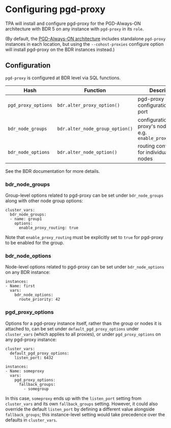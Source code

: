 # Configuring pgd-proxy

TPA will install and configure pgd-proxy for the PGD-Always-ON
architecture with BDR 5 on any instance with `pgd-proxy` in its `role`.

(By default, the [PGD-Always-ON architecture](architecture-PGD-Always-ON.md)
includes standalone `pgd-proxy` instances in each location, but using
the `--cohost-proxies` configure option will install pgd-proxy on the
BDR instances instead.)

## Configuration

`pgd-proxy` is configured at BDR level via SQL functions.

Hash | Function | Description
---- | ---- | ----
`pgd_proxy_options` | `bdr.alter_proxy_option()` | pgd-proxy configuration, e.g. port
`bdr_node_groups` | `bdr.alter_node_group_option()` | configuration for the proxy's node group, e.g. `enable_proxy_routing`
`bdr_node_options` | `bdr.alter_node_option()` | routing configuration for individual BDR nodes

See the BDR documentation for more details.

### bdr_node_groups

Group-level options related to pgd-proxy can be set under
`bdr_node_groups` along with other node group options:

```
cluster_vars:
  bdr_node_groups:
  - name: group1
    options:
      enable_proxy_routing: true
```

Note that `enable_proxy_routing` must be explicitly set to `true` for pgd-proxy to be enabled for the group.

### bdr_node_options

Node-level options related to pgd-proxy can be set under
`bdr_node_options` on any BDR instance:

```
instances:
- Name: first
  vars:
    bdr_node_options:
      route_priority: 42
```

### pgd_proxy_options

Options for a pgd-proxy instance itself, rather than the group or nodes
it is attached to, can be set under `default_pgd_proxy_options` under
`cluster_vars` (which applies to all proxies), or under
`pgd_proxy_options` on any pgd-proxy instance:

```
cluster_vars:
  default_pgd_proxy_options:
    listen_port: 6432

instances:
- Name: someproxy
  vars:
    pgd_proxy_options:
      fallback_groups:
        - somegroup
```

In this case, `someproxy` ends up with the `listen_port` setting from
`cluster_vars` and its own `fallback_groups` setting. However, it could
also override the default `listen_port` by defining a different value
alongside `fallback_groups`; this instance-level setting would take
precedence over the defaults in `cluster_vars`.
